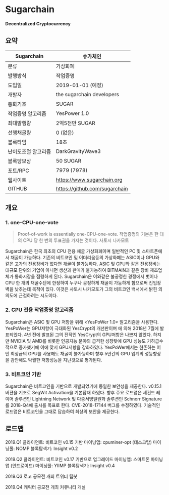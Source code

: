 # Sugarchain

#### Decentralized Cryptocurrency

## 요약

|Sugarchain		|	슈가체인			|
|-----------------------|---------------------------------------|
|분류 			|	가상화폐			|
|발행방식		|	작업증명			|
|도입일			|	2019-01-01 (예정)		|
|개발자			| 	the sugarchain developers	|
|통화기호		|	SUGAR				|
|작업증명 알고리즘 	|	YesPower 1.0			|
|최대발행량		|	2억5천만 SUGAR			|
|선행채굴량		|	0 (없음)			|
|블록타임		|	18초				|
|난이도조절 알고리즘	|	DarkGravityWave3		|
|블록당보상		|	50 SUGAR			|
|포트/RPC		|	7979 (7978)			|
|웹사이트		|	https://www.sugarchain.org	|
|GITHUB			|	https://github.com/sugarchain	|

## 개요

### 1. one-CPU-one-vote
> Proof-of-work is essentially one-CPU-one-vote.
> 작업증명의 기본은 한 대의 CPU 당 한 번의 투표권을 가지는 것이다.
> 사토시 나카모토

Sugarchain은 한국 최초의 CPU 전용 채굴 가상화폐이며 일반적인 PC 및 스마트폰에서 채굴이 가능하다. 기존의 비트코인 및 이더리움등의 가상화폐는 ASIC이나 GPU와 같은 고가의 전용장비가 없다면 채굴이 불가능하다. ASIC 및 GPU와 같은 전용장비는 대규모 단위의 기업이 아니면 생산과 판매가 불가능하여 BITMAIN과 같은 장비 제조업체가 통화시장을 점령하게 된다. Sugarchain은 이와같은 불공정한 경쟁에서 벗어나 CPU 한 개의 채굴수단에 한정하여 누구나 공정하게 채굴이 가능하게 함으로써 진입장벽을 낮추는데 목적이 있다. 이것은 사토시 나카모토가 그의 비트코인 백서에서 밝힌 <one-CPU-one-vote>의 의도에 근접하려는 시도이다.

### 2. CPU 전용 작업증명 알고리즘

Sugarchain은 ASIC 및 GPU 저항을 위해 <YesPoWer 1.0> 알고리즘을 사용한다. YesPoWer는 GPU저항이 극대화된 YesCrypt의 개선판이며 <Alexander Peslyak>에 의해 2018년 7월에 발표되었다. 4년 전에 발표된 그의 전작인 YesCrypt의 GPU저항은 나쁘지 않았다. 하지만 NVIDIA 및 AMD를 비롯한 인공지능 분야의 급격한 성장탓에 GPU 성능도 기하급수적으로 증가했기에 이에 맞서 GPU저항을 강화하였다. YesPoWer에서는 현존하는 어떤 최상급의 GPU를 사용해도 채굴이 불가능하며 향후 5년간의 GPU 업계의 성능향상을 감안해도 탁월한 저항성능을 지닌것으로 평가된다.

### 3. 비트코인 기반

Sugarchain은 비트코인을 기반으로 개발되었기에 동일한 보안성을 제공한다. v0.15.1 버젼을 기초로 SegWit Activation을 기본탑재 하였다. 향후 주요 로드맵은 세컨드 레이어 솔루션인 Lightning Network 및 다중서명일원화 솔루션인 Schnorr Signature를 2018-Q4에 출시를 목표로 한다. CVE-2018-17144 버그를 수정하였다. 기술적인 로드맵은 비트코인을 그대로 답습하여 최상의 보안을 제공한다.

## 로드맵

2019.Q1
클라이언트: 비트코인 v0.15 기반
마이닝앱: cpuminer-opt (데스크탑)
마이닝풀: NOMP
블록탐색기: Insight v0.2

2019.Q2
클라이언트: 비트코인 v0.17 기반으로 업그레이드
마이닝앱: 스마트폰 마이닝앱 (안드로이드)
마이닝풀: YIIMP
블록탐색기: Insight v0.4

2019.Q3
로고 공모전 개최
트위터 팁봇

2019.Q4
캐릭터 공모전 개최
커뮤니티 개설






















